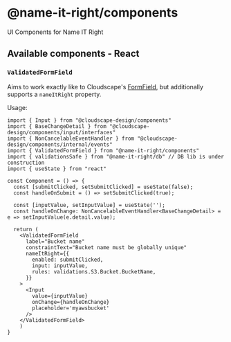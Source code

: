 # @name-it-right/components

UI Components for Name IT Right

## Available components - React

### `ValidatedFormField`
Aims to work exactly like to Cloudscape's [FormField](https://cloudscape.design/components/form-field/), but additionally supports a `nameItRight` property. 

Usage:

```tsx
import { Input } from "@cloudscape-design/components"
import { BaseChangeDetail } from "@cloudscape-design/components/input/interfaces"
import { NonCancelableEventHandler } from "@cloudscape-design/components/internal/events"
import { ValidatedFormField } from "@name-it-right/components"
import { validationsSafe } from "@name-it-right/db" // DB lib is under construction
import { useState } from "react"

const Component = () => {
  const [submitClicked, setSubmitClicked] = useState(false);
  const handleOnSubmit = () => setSubmitClicked(true);

  const [inputValue, setInputValue] = useState('');
  const handleOnChange: NonCancelableEventHandler<BaseChangeDetail> = e => setInputValue(e.detail.value);

  return (  
    <ValidatedFormField
      label="Bucket name"
      constraintText="Bucket name must be globally unique"
      nameItRight={{
        enabled: submitClicked,
        input: inputValue,
        rules: validations.S3.Bucket.BucketName,
      }}
    >
      <Input
        value={inputValue}
        onChange={handleOnChange}
        placeholder='myawsbucket'
      />
    </ValidatedFormField>
    )
}
```


